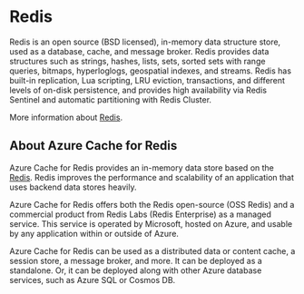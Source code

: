 # Redis

Redis is an open source (BSD licensed), in-memory data structure store, used as a database, cache, and message broker. Redis provides data structures such as strings, hashes, lists, sets, sorted sets with range queries, bitmaps, hyperloglogs, geospatial indexes, and streams. Redis has built-in replication, Lua scripting, LRU eviction, transactions, and different levels of on-disk persistence, and provides high availability via Redis Sentinel and automatic partitioning with Redis Cluster.

More information about [Redis](https://redis.io/).

## About Azure Cache for Redis

Azure Cache for Redis provides an in-memory data store based on the [Redis](https://redis.io/). Redis improves the performance and scalability of an application that uses backend data stores heavily. 

Azure Cache for Redis offers both the Redis open-source (OSS Redis) and a commercial product from Redis Labs (Redis Enterprise) as a managed service. This service is operated by Microsoft, hosted on Azure, and usable by any application within or outside of Azure.

Azure Cache for Redis can be used as a distributed data or content cache, a session store, a message broker, and more. It can be deployed as a standalone. Or, it can be deployed along with other Azure database services, such as Azure SQL or Cosmos DB.


